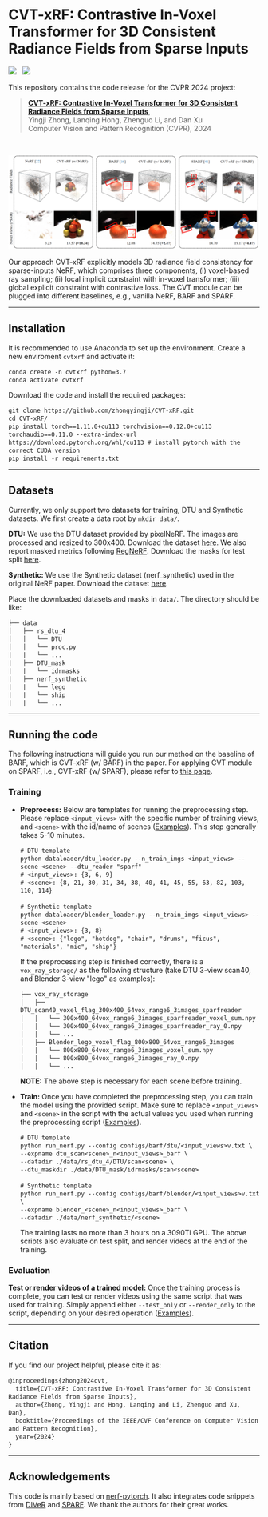 # CVT-xRF: Contrastive In-Voxel Transformer for 3D Consistent Radiance Fields from Sparse Inputs

<a href='https://arxiv.org/abs/2403.16885'><img src='https://img.shields.io/badge/arXiv-2403.16885-b31b1b.svg'></a> &nbsp; <a href='https://zhongyingji.github.io/CVT-xRF/'><img src='https://img.shields.io/badge/Project-Page-Green'></a>  

This repository contains the code release for the CVPR 2024 project: 
> [**CVT-xRF: Contrastive In-Voxel Transformer for 3D Consistent Radiance Fields from Sparse Inputs**](https://arxiv.org/abs/2403.16885),  
> Yingji Zhong, Lanqing Hong, Zhenguo Li, and Dan Xu  
> Computer Vision and Pattern Recognition (CVPR), 2024
<br/>

![Teaser Image](assets/teaser.png)

Our approach CVT-xRF explicitly models 3D radiance field consistency for sparse-inputs NeRF, which comprises three components, (i) voxel-based ray sampling; (ii) local implicit constraint with in-voxel transformer; (iii) global explicit constraint with contrastive loss. The CVT module can be plugged into different baselines, e.g., vanilla NeRF, BARF and SPARF. 
<br/>

--------------------------------------

## Installation
It is recommended to use Anaconda to set up the environment. Create a new enviroment `cvtxrf` and activate it: 
```
conda create -n cvtxrf python=3.7
conda activate cvtxrf
```
Download the code and install the required packages: 
```
git clone https://github.com/zhongyingji/CVT-xRF.git
cd CVT-xRF/
pip install torch==1.11.0+cu113 torchvision==0.12.0+cu113 torchaudio==0.11.0 --extra-index-url https://download.pytorch.org/whl/cu113 # install pytorch with the correct CUDA version
pip install -r requirements.txt
```

--------------------------------------
## Datasets
Currently, we only support two datasets for training, DTU and Synthetic datasets. We first create a data root by `mkdir data/`. 

**DTU:** We use the DTU dataset provided by pixelNeRF. The images are processed and resized to 300x400. Download the dataset [here](https://drive.google.com/drive/folders/1PsT3uKwqHHD2bEEHkIXB99AlIjtmrEiR?usp=sharing). We also report masked metrics following [RegNeRF](https://github.com/google-research/google-research/tree/master/regnerf). Download the masks for test split [here](https://drive.google.com/file/d/1Yt5T3LJ9DZDiHbtd9PDFNHqJAd7wt-_E/view?usp=sharing). 

**Synthetic:** We use the Synthetic dataset (nerf_synthetic) used in the original NeRF paper. Download the dataset [here](https://drive.google.com/drive/folders/128yBriW1IG_3NJ5Rp7APSTZsJqdJdfc1). 

Place the downloaded datasets and masks in `data/`. The directory should be like: 
```
├── data                                                              
│   ├── rs_dtu_4                                                                                                  
│   │   └── DTU                                                                                                                             
│   │   └── proc.py                                                                
|   |   └── ...
|   ├── DTU_mask
|   |   └── idrmasks
|   ├── nerf_synthetic
|   |   └── lego
|   |   └── ship   
|   |   └── ...
```

--------------------------------------
## Running the code
The following instructions will guide you run our method on the baseline of BARF, which is CVT-xRF (w/ BARF) in the paper. For applying CVT module on SPARF, i.e., CVT-xRF (w/ SPARF), please refer to [this page](./cvtxrf-sparf/sparf/). 
### Training
* **Preprocess:** 
Below are templates for running the preprocessing step. Please replace `<input_views>` with the specific number of training views, and `<scene>` with the id/name of scenes ([Examples](./scripts/example_barf_preprocess.sh)). This step generally takes 5-10 minutes. 
  ```
  # DTU template
  python dataloader/dtu_loader.py --n_train_imgs <input_views> --scene <scene> --dtu_reader "sparf" 
  # <input_views>: {3, 6, 9}
  # <scene>: {8, 21, 30, 31, 34, 38, 40, 41, 45, 55, 63, 82, 103, 110, 114}

  # Synthetic template
  python dataloader/blender_loader.py --n_train_imgs <input_views> --scene <scene> 
  # <input_views>: {3, 8}
  # <scene>: {"lego", "hotdog", "chair", "drums", "ficus", "materials", "mic", "ship"}
  ```
  If the preprocessing step is finished correctly, there is a `vox_ray_storage/` as the following structure (take DTU 3-view scan40, and Blender 3-view "lego" as examples): 
  ```
  ├── vox_ray_storage                                                              
  │   ├── DTU_scan40_voxel_flag_300x400_64vox_range6_3images_sparfreader                                                                                                  
  │   │   └── 300x400_64vox_range6_3images_sparfreader_voxel_sum.npy                                                                                                                             
  │   │   └── 300x400_64vox_range6_3images_sparfreader_ray_0.npy                                                      
  |   |   └── ...
  |   ├── Blender_lego_voxel_flag_800x800_64vox_range6_3images
  |   |   └── 800x800_64vox_range6_3images_voxel_sum.npy
  |   |   └── 800x800_64vox_range6_3images_ray_0.npy   
  |   |   └── ...
  ```


  **NOTE:** The above step is necessary for each scene before training. 

* **Train:** 
Once you have completed the preprocessing step, you can train the model using the provided script. Make sure to replace `<input_views>` and `<scene>` in the script with the actual values you used when running the preprocessing script ([Examples](./scripts/example_barf_train.sh)). 
  ```
  # DTU template
  python run_nerf.py --config configs/barf/dtu/<input_views>v.txt \
  --expname dtu_scan<scene>_n<input_views>_barf \
  --datadir ./data/rs_dtu_4/DTU/scan<scene> \
  --dtu_maskdir ./data/DTU_mask/idrmasks/scan<scene>

  # Synthetic template
  python run_nerf.py --config configs/barf/blender/<input_views>v.txt \
  --expname blender_<scene>_n<input_views>_barf \
  --datadir ./data/nerf_synthetic/<scene> 
  ```
  The training lasts no more than 3 hours on a 3090Ti GPU. The above scripts also evaluate on test split, and render videos at the end of the training. 

### Evaluation
**Test or render videos of a trained model:** Once the training process is complete, you can test or render videos using the same script that was used for training. Simply append either `--test_only` or `--render_only` to the script, depending on your desired operation ([Examples](./scripts/example_barf_eval.sh)).

--------------------------------------
## Citation
If you find our project helpful, please cite it as: 
```
@inproceedings{zhong2024cvt,
  title={CVT-xRF: Contrastive In-Voxel Transformer for 3D Consistent Radiance Fields from Sparse Inputs},
  author={Zhong, Yingji and Hong, Lanqing and Li, Zhenguo and Xu, Dan},
  booktitle={Proceedings of the IEEE/CVF Conference on Computer Vision and Pattern Recognition},
  year={2024}
}
```

--------------------------------------
## Acknowledgements
This code is mainly based on [nerf-pytorch](https://github.com/yenchenlin/nerf-pytorch). It also integrates code snippets from [DIVeR](https://github.com/lwwu2/diver) and [SPARF](https://github.com/google-research/sparf). We thank the authors for their great works. 

